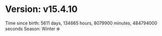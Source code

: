 # Version: v15.4.10
Time since birth: 5611 days, 134665 hours, 8079900 minutes, 484794000 seconds
Season: Winter ❄️
